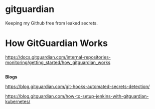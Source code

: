 # gitguardian
Keeping my Github free from leaked secrets.


# How GitGuardian Works

https://docs.gitguardian.com/internal-repositories-monitoring/getting_started/how_gitguardian_works

## 







**Blogs**

https://blog.gitguardian.com/git-hooks-automated-secrets-detection/

https://blog.gitguardian.com/how-to-setup-jenkins-with-gitguardian-kubernetes/
